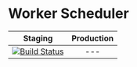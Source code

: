 # Worker Scheduler

| Staging | Production |
|:-:|:-:|
|[![Build Status](http://drone.stocktio.com/api/badge/github.com/Stockflare/worker-scheduler/status.svg?branch=master)](http://drone.stocktio.com/github.com/Stockflare/worker-scheduler)| --- |
